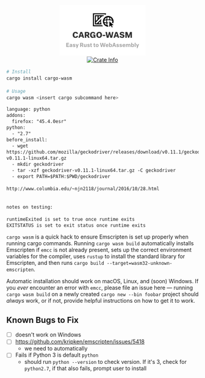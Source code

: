 <p align="center">
  <img src="https://raw.githubusercontent.com/lord/img/master/logo-cargowasm.png" alt="cargo wasm: Easy Rust to Webassembly" width="226">
  <br>
  <!-- <a href="https://travis-ci.org/lord/backtalk"><img src="https://travis-ci.org/lord/backtalk.svg?branch=master" alt="Build Status"></a> -->
  <a href="https://crates.io/crates/cargo-wasm"><img src="https://img.shields.io/crates/v/cargo-wasm.svg" alt="Crate Info"></a>
</p>

```sh
# Install
cargo install cargo-wasm

# Usage
cargo wasm <insert cargo subcommand here>
```

    language: python
    addons:
      firefox: "45.4.0esr"
    python:
      - "2.7"
    before_install:
      - wget https://github.com/mozilla/geckodriver/releases/download/v0.11.1/geckodriver-v0.11.1-linux64.tar.gz
      - mkdir geckodriver
      - tar -xzf geckodriver-v0.11.1-linux64.tar.gz -C geckodriver
      - export PATH=$PATH:$PWD/geckodriver

    http://www.columbia.edu/~njn2118/journal/2016/10/28.html


    notes on testing:

    runtimeExited is set to true once runtime exits
    EXITSTATUS is set to exit status once runtime exits

`cargo wasm` is a quick hack to ensure Emscripten is set up properly when running cargo commands. Running `cargo wasm build` automatically installs Emscripten if `emcc` is not already present, sets up the correct environment variables for the compiler, uses `rustup` to install the standard library for Emscripten, and then runs `cargo build --target=wasm32-unknown-emscripten`.

Automatic installation should work on macOS, Linux, and (soon) Windows. If you _ever_ encounter an error with `emcc`, please file an issue here — running `cargo wasm build` on a newly created `cargo new --bin foobar` project should _always_ work, or if not, provide helpful instructions on how to get it to work.

## Known Bugs to Fix

- [ ] doesn't work on Windows
- [ ] https://github.com/kripken/emscripten/issues/5418
  - we need to automatically
- [ ] Fails if Python 3 is default `python`
  - should run `python --version` to check version. If it's 3, check for `python2.7`, if that also fails, prompt user to install
